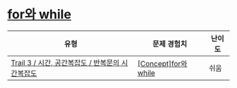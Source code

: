 # [for와 while](https://www.codetree.ai/trails/complete/curated-cards/intro-for-and-while)

|유형|문제 경험치|난이도|
|---|---|---|
|[Trail 3 / 시간, 공간복잡도 / 반복문의 시간복잡도](https://www.codetree.ai/trail-info/novice-high/)|[[Concept]for와 while](https://www.codetree.ai/trails/complete/curated-cards/intro-for-and-while/)|쉬움|

